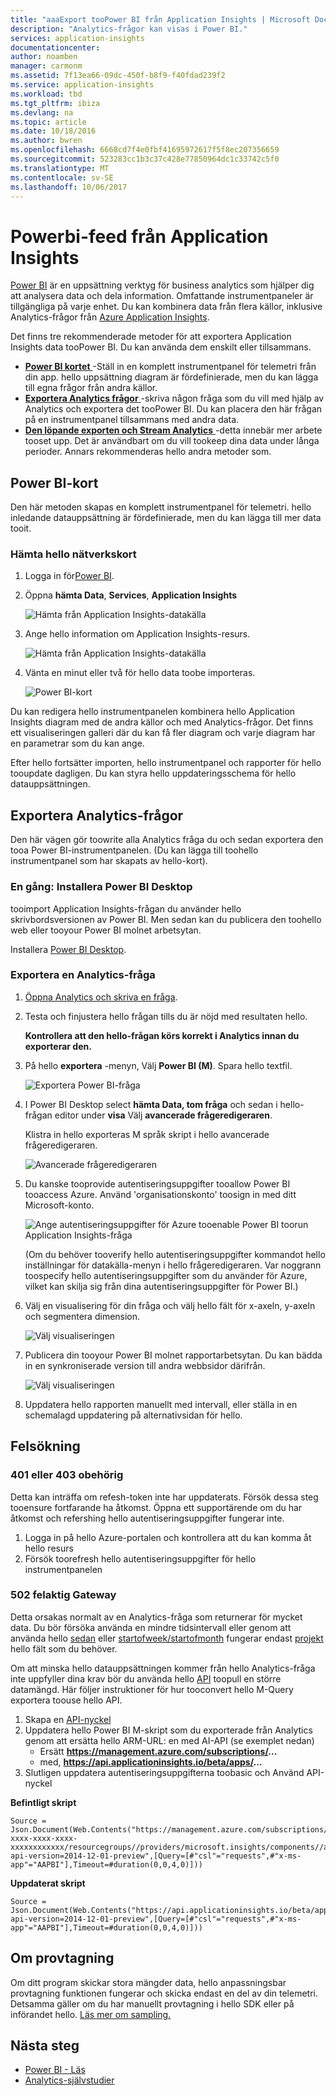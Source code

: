 ```yaml
---
title: "aaaExport tooPower BI från Application Insights | Microsoft Docs"
description: "Analytics-frågor kan visas i Power BI."
services: application-insights
documentationcenter: 
author: noamben
manager: carmonm
ms.assetid: 7f13ea66-09dc-450f-b8f9-f40fdad239f2
ms.service: application-insights
ms.workload: tbd
ms.tgt_pltfrm: ibiza
ms.devlang: na
ms.topic: article
ms.date: 10/18/2016
ms.author: bwren
ms.openlocfilehash: 6668cd7f4e0fbf41695972617f5f8ec207356659
ms.sourcegitcommit: 523283cc1b3c37c428e77850964dc1c33742c5f0
ms.translationtype: MT
ms.contentlocale: sv-SE
ms.lasthandoff: 10/06/2017
---
```

# <a name="feed-power-bi-from-application-insights"></a>Powerbi-feed från Application Insights
[Power BI](http://www.powerbi.com/) är en uppsättning verktyg för business analytics som hjälper dig att analysera data och dela information. Omfattande instrumentpaneler är tillgängliga på varje enhet. Du kan kombinera data från flera källor, inklusive Analytics-frågor från [Azure Application Insights](app-insights-overview.md).

Det finns tre rekommenderade metoder för att exportera Application Insights data tooPower BI. Du kan använda dem enskilt eller tillsammans.

* [**Power BI kortet** ](#power-pi-adapter) -Ställ in en komplett instrumentpanel för telemetri från din app. hello uppsättning diagram är fördefinierade, men du kan lägga till egna frågor från andra källor.
* [**Exportera Analytics frågor** ](#export-analytics-queries) -skriva någon fråga som du vill med hjälp av Analytics och exportera det tooPower BI. Du kan placera den här frågan på en instrumentpanel tillsammans med andra data.
* [**Den löpande exporten och Stream Analytics** ](app-insights-export-stream-analytics.md) -detta innebär mer arbete tooset upp. Det är användbart om du vill tookeep dina data under långa perioder. Annars rekommenderas hello andra metoder som.

## <a name="power-bi-adapter"></a>Power BI-kort
Den här metoden skapas en komplett instrumentpanel för telemetri. hello inledande datauppsättning är fördefinierade, men du kan lägga till mer data tooit.

### <a name="get-hello-adapter"></a>Hämta hello nätverkskort
1. Logga in för[Power BI](https://app.powerbi.com/).
2. Öppna **hämta Data**, **Services**, **Application Insights**
   
    ![Hämta från Application Insights-datakälla](./media/app-insights-export-power-bi/power-bi-adapter.png)
3. Ange hello information om Application Insights-resurs.
   
    ![Hämta från Application Insights-datakälla](./media/app-insights-export-power-bi/azure-subscription-resource-group-name.png)
4. Vänta en minut eller två för hello data toobe importeras.
   
    ![Power BI-kort](./media/app-insights-export-power-bi/010.png)

Du kan redigera hello instrumentpanelen kombinera hello Application Insights diagram med de andra källor och med Analytics-frågor. Det finns ett visualiseringen galleri där du kan få fler diagram och varje diagram har en parametrar som du kan ange.

Efter hello fortsätter importen, hello instrumentpanel och rapporter för hello tooupdate dagligen. Du kan styra hello uppdateringsschema för hello datauppsättningen.

## <a name="export-analytics-queries"></a>Exportera Analytics-frågor
Den här vägen gör toowrite alla Analytics fråga du och sedan exportera den tooa Power BI-instrumentpanelen. (Du kan lägga till toohello instrumentpanel som har skapats av hello-kort).

### <a name="one-time-install-power-bi-desktop"></a>En gång: Installera Power BI Desktop
tooimport Application Insights-frågan du använder hello skrivbordsversionen av Power BI. Men sedan kan du publicera den toohello web eller tooyour Power BI molnet arbetsytan. 

Installera [Power BI Desktop](https://powerbi.microsoft.com/en-us/desktop/).

### <a name="export-an-analytics-query"></a>Exportera en Analytics-fråga
1. [Öppna Analytics och skriva en fråga](app-insights-analytics-tour.md).
2. Testa och finjustera hello frågan tills du är nöjd med resultaten hello.

   **Kontrollera att den hello-frågan körs korrekt i Analytics innan du exporterar den.**
3. På hello **exportera** -menyn, Välj **Power BI (M)**. Spara hello textfil.
   
    ![Exportera Power BI-fråga](./media/app-insights-export-power-bi/analytics-export-power-bi.png)
4. I Power BI Desktop select **hämta Data, tom fråga** och sedan i hello-frågan editor under **visa** Välj **avancerade frågeredigeraren**.

    Klistra in hello exporteras M språk skript i hello avancerade frågeredigeraren.

    ![Avancerade frågeredigeraren](./media/app-insights-export-power-bi/power-bi-import-analytics-query.png)

1. Du kanske tooprovide autentiseringsuppgifter tooallow Power BI tooaccess Azure. Använd 'organisationskonto' toosign in med ditt Microsoft-konto.
   
    ![Ange autentiseringsuppgifter för Azure tooenable Power BI toorun Application Insights-fråga](./media/app-insights-export-power-bi/power-bi-import-sign-in.png)

    (Om du behöver tooverify hello autentiseringsuppgifter kommandot hello inställningar för datakälla-menyn i hello frågeredigeraren. Var noggrann toospecify hello autentiseringsuppgifter som du använder för Azure, vilket kan skilja sig från dina autentiseringsuppgifter för Power BI.)
2. Välj en visualisering för din fråga och välj hello fält för x-axeln, y-axeln och segmentera dimension.
   
    ![Välj visualiseringen](./media/app-insights-export-power-bi/power-bi-analytics-visualize.png)
3. Publicera din tooyour Power BI molnet rapportarbetsytan. Du kan bädda in en synkroniserade version till andra webbsidor därifrån.
   
    ![Välj visualiseringen](./media/app-insights-export-power-bi/publish-power-bi.png)
4. Uppdatera hello rapporten manuellt med intervall, eller ställa in en schemalagd uppdatering på alternativsidan för hello.

## <a name="troubleshooting"></a>Felsökning

### <a name="401-or-403-unauthorized"></a>401 eller 403 obehörig 
Detta kan inträffa om refesh-token inte har uppdaterats. Försök dessa steg tooensure fortfarande ha åtkomst. Öppna ett supportärende om du har åtkomst och refershing hello autentiseringsuppgifter fungerar inte.

1. Logga in på hello Azure-portalen och kontrollera att du kan komma åt hello resurs
2. Försök toorefresh hello autentiseringsuppgifter för hello instrumentpanelen

### <a name="502-bad-gateway"></a>502 felaktig Gateway
Detta orsakas normalt av en Analytics-fråga som returnerar för mycket data. Du bör försöka använda en mindre tidsintervall eller genom att använda hello [sedan](https://docs.microsoft.com/en-us/azure/application-insights/app-insights-analytics-reference#ago) eller [startofweek/startofmonth](https://docs.microsoft.com/en-us/azure/application-insights/app-insights-analytics-reference#startofweek) fungerar endast [projekt](https://docs.microsoft.com/en-us/azure/application-insights/app-insights-analytics-reference#project-operator) hello fält som du behöver.

Om att minska hello datauppsättningen kommer från hello Analytics-fråga inte uppfyller dina krav bör du använda hello [API](https://dev.applicationinsights.io/documentation/overview) toopull en större datamängd. Här följer instruktioner för hur tooconvert hello M-Query exportera toouse hello API.

1. Skapa en [API-nyckel](https://dev.applicationinsights.io/documentation/Authorization/API-key-and-App-ID)
2. Uppdatera hello Power BI M-skript som du exporterade från Analytics genom att ersätta hello ARM-URL: en med AI-API (se exemplet nedan)
   * Ersätt **https://management.azure.com/subscriptions/...**
   * med, **https://api.applicationinsights.io/beta/apps/...**
3. Slutligen uppdatera autentiseringsuppgifterna toobasic och Använd API-nyckel
  

**Befintligt skript**
 ```
 Source = Json.Document(Web.Contents("https://management.azure.com/subscriptions/xxxxxxxx-xxxx-xxxx-xxxx-xxxxxxxxxxxx/resourcegroups//providers/microsoft.insights/components//api/query?api-version=2014-12-01-preview",[Query=[#"csl"="requests",#"x-ms-app"="AAPBI"],Timeout=#duration(0,0,4,0)]))
 ```
**Uppdaterat skript**
 ```
 Source = Json.Document(Web.Contents("https://api.applicationinsights.io/beta/apps/<APPLICATION_ID>/query?api-version=2014-12-01-preview",[Query=[#"csl"="requests",#"x-ms-app"="AAPBI"],Timeout=#duration(0,0,4,0)]))
 ```

## <a name="about-sampling"></a>Om provtagning
Om ditt program skickar stora mängder data, hello anpassningsbar provtagning funktionen fungerar och skicka endast en del av din telemetri. Detsamma gäller om du har manuellt provtagning i hello SDK eller på införandet hello. [Läs mer om sampling.](app-insights-sampling.md)


## <a name="next-steps"></a>Nästa steg
* [Power BI - Läs](http://www.powerbi.com/learning/)
* [Analytics-självstudier](app-insights-analytics-tour.md)

